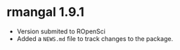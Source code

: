 # rmangal 1.9.1

* Version submited to ROpenSci
* Added a `NEWS.md` file to track changes to the package.
